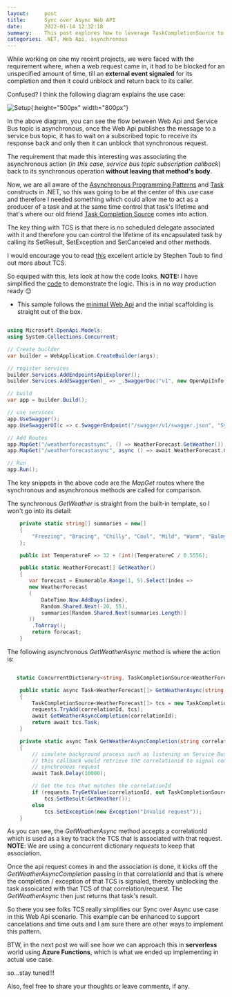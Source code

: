 ```yaml
---
layout:     post
title:      Sync over Async Web API
date:       2022-01-14 12:32:18
summary:    This post explores how to leverage TaskCompletionSource to control the lifetime of a Web API request.
categories: .NET, Web Api, asynchronous 
---
```


While working on one my recent projects, we were faced with the requirement where, when a web request came in, it had to be blocked for an unspecified amount of time, till an **external event signaled** for its completion and then it could unblock and return back to its caller. 


Confused? I think the following diagram explains the use case:


![Setup]({{site.url}}/images/sync-over-async-2.png){:height="500px" width="800px"}

In the above diagram, you can see the flow between Web Api and Service Bus topic is asynchronous, once the Web Api publishes the message to a service bus topic, it has to wait on a subscribed topic to receive its response back and only then it can unblock that synchronous request.  


The requirement that made this interesting was associating the asynchronous action (*in this case, service bus topic subscription callback*) back to its synchronous operation **without leaving that method's body**.


Now, we are all aware of the [Asynchronous Programming Patterns](https://docs.microsoft.com/en-us/dotnet/standard/asynchronous-programming-patterns/) and [Task](https://docs.microsoft.com/en-us/dotnet/api/system.threading.tasks.task?view=net-6.0) constructs in .NET, so this was going to be at the center of this use case and therefore I needed something which could allow me to act as a producer of a task and at the same time control that task's lifetime and that's where our old friend [Task Completion Source](https://docs.microsoft.com/en-us/dotnet/api/system.threading.tasks.taskcompletionsource?view=net-6.0) comes into action.


The key thing with TCS is that there is no scheduled delegate associated with it and therefore you can control the lifetime of its encapsulated task by calling its SetResult, SetException and SetCanceled and other methods. 


I would encourage you to read [this](https://devblogs.microsoft.com/pfxteam/the-nature-of-taskcompletionsourcetresult/) excellent article by Stephen Toub to find out more about TCS. 


So equiped with this, lets look at how the code looks. **NOTE:** I have simplified the [code](https://github.com/AdiThakker/SyncOverAsync) to demonstrate the logic. This is in no way production ready 😊


- This sample follows the [minimal Web Api](https://docs.microsoft.com/en-us/aspnet/core/fundamentals/minimal-apis?view=aspnetcore-6.0) and the initial scaffolding is straight out of the box. 

~~~csharp

using Microsoft.OpenApi.Models;
using System.Collections.Concurrent;

// Create builder
var builder = WebApplication.CreateBuilder(args);

// register services
builder.Services.AddEndpointsApiExplorer();
builder.Services.AddSwaggerGen(_ => _.SwaggerDoc("v1", new OpenApiInfo { Title = "Sync Over Async API", Description = "Example showing use of TCS to control task completion", Version = "v1" }));

// build
var app = builder.Build();

// use services
app.UseSwagger();
app.UseSwaggerUI(c => c.SwaggerEndpoint("/swagger/v1/swagger.json", "Sync Over Async API V1"));

// Add Routes
app.MapGet("/weatherforecastsync", () => WeatherForecast.GetWeather());
app.MapGet("/weatherforecastasync", async () => await WeatherForecast.GetWeatherAsync(Random.Shared.Next(int.MaxValue).ToString()));

// Run
app.Run();

~~~

The key snippets in the above code are the *MapGet* routes where the synchronous and asynchronous methods are called for comparison.

The synchronous *GetWeather* is straight from the built-in template, so I won't go into its detail:

~~~csharp
    private static string[] summaries = new[]
    {
        "Freezing", "Bracing", "Chilly", "Cool", "Mild", "Warm", "Balmy", "Hot", "Sweltering", "Scorching"
    };

    public int TemperatureF => 32 + (int)(TemperatureC / 0.5556);

    public static WeatherForecast[] GetWeather()
    {
       var forecast = Enumerable.Range(1, 5).Select(index =>
       new WeatherForecast
       (
           DateTime.Now.AddDays(index),
           Random.Shared.Next(-20, 55),
           summaries[Random.Shared.Next(summaries.Length)]
       ))
        .ToArray();
        return forecast;
    }
~~~

The following asynchronous *GetWeatherAsync* method is where the action is:

~~~csharp

   static ConcurrentDictionary<string, TaskCompletionSource<WeatherForecast[]>> requests = new ConcurrentDictionary<string, TaskCompletionSource<WeatherForecast[]>>();

    public static async Task<WeatherForecast[]> GetWeatherAsync(string correlationId)
    {
        TaskCompletionSource<WeatherForecast[]> tcs = new TaskCompletionSource<WeatherForecast[]>(correlationId);
        requests.TryAdd(correlationId, tcs);
        await GetWeatherAsyncCompletion(correlationId);
        return await tcs.Task;
    }

    private static async Task GetWeatherAsyncCompletion(string correlationId)
    {
        // simulate background process such as listening on Service Bus topic / external call back, etc.
        // this callback would retrieve the correlationid to signal completion of asynchronous task associated to the 
        // synchronous request
        await Task.Delay(10000);

        // Get the tcs that matches the correlationId
        if (requests.TryGetValue(correlationId, out TaskCompletionSource<WeatherForecast[]> tcs))
            tcs.SetResult(GetWeather());
        else
            tcs.SetException(new Exception("Invalid request"));
    }

~~~

As you can see, the *GetWeatherAsync* method accepts a correlationId which is used as a key to track the TCS that is associated with that request. **NOTE**: We are using a concurrent dictionary *requests* to keep that association.

Once the api request comes in and the association is done, it kicks off the *GetWeatherAsyncCompletion* passing in that correlationId and that is where the completion / exception of that TCS is signaled, thereby unblocking the task assoicated with that TCS of that correlation/request. The *GetWeatherAsync* then just returns that task's result. 

So there you see folks TCS really simplifies our Sync over Async use case in this Web Api scenario. This example can be enhanced to support cancelations and  time outs and I am sure there are other ways to implement this pattern. 

BTW, in the next post we will see how we can approach this in **serverless** world using **Azure Functions**, which is what we ended up implementing in actual use case.

so...stay tuned!!!

Also, feel free to share your thoughts or leave comments, if any.



